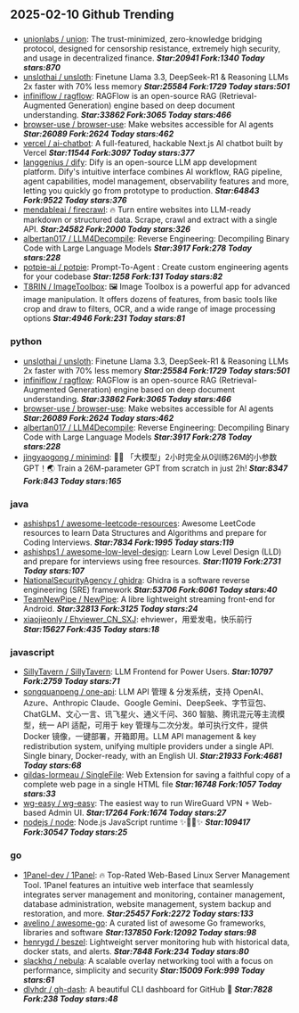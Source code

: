 ## 2025-02-10 Github Trending

### 
* [unionlabs / union](https://github.com/unionlabs/union): The trust-minimized, zero-knowledge bridging protocol, designed for censorship resistance, extremely high security, and usage in decentralized finance. ***Star:20941 Fork:1340 Today stars:870***
* [unslothai / unsloth](https://github.com/unslothai/unsloth): Finetune Llama 3.3, DeepSeek-R1 & Reasoning LLMs 2x faster with 70% less memory ***Star:25584 Fork:1729 Today stars:501***
* [infiniflow / ragflow](https://github.com/infiniflow/ragflow): RAGFlow is an open-source RAG (Retrieval-Augmented Generation) engine based on deep document understanding. ***Star:33862 Fork:3065 Today stars:466***
* [browser-use / browser-use](https://github.com/browser-use/browser-use): Make websites accessible for AI agents ***Star:26089 Fork:2624 Today stars:462***
* [vercel / ai-chatbot](https://github.com/vercel/ai-chatbot): A full-featured, hackable Next.js AI chatbot built by Vercel ***Star:11544 Fork:3097 Today stars:377***
* [langgenius / dify](https://github.com/langgenius/dify): Dify is an open-source LLM app development platform. Dify's intuitive interface combines AI workflow, RAG pipeline, agent capabilities, model management, observability features and more, letting you quickly go from prototype to production. ***Star:64843 Fork:9522 Today stars:376***
* [mendableai / firecrawl](https://github.com/mendableai/firecrawl): 🔥 Turn entire websites into LLM-ready markdown or structured data. Scrape, crawl and extract with a single API. ***Star:24582 Fork:2000 Today stars:326***
* [albertan017 / LLM4Decompile](https://github.com/albertan017/LLM4Decompile): Reverse Engineering: Decompiling Binary Code with Large Language Models ***Star:3917 Fork:278 Today stars:228***
* [potpie-ai / potpie](https://github.com/potpie-ai/potpie): Prompt-To-Agent : Create custom engineering agents for your codebase ***Star:1258 Fork:131 Today stars:82***
* [T8RIN / ImageToolbox](https://github.com/T8RIN/ImageToolbox): 🖼️ Image Toolbox is a powerful app for advanced image manipulation. It offers dozens of features, from basic tools like crop and draw to filters, OCR, and a wide range of image processing options ***Star:4946 Fork:231 Today stars:81***

### python
* [unslothai / unsloth](https://github.com/unslothai/unsloth): Finetune Llama 3.3, DeepSeek-R1 & Reasoning LLMs 2x faster with 70% less memory ***Star:25584 Fork:1729 Today stars:501***
* [infiniflow / ragflow](https://github.com/infiniflow/ragflow): RAGFlow is an open-source RAG (Retrieval-Augmented Generation) engine based on deep document understanding. ***Star:33862 Fork:3065 Today stars:466***
* [browser-use / browser-use](https://github.com/browser-use/browser-use): Make websites accessible for AI agents ***Star:26089 Fork:2624 Today stars:462***
* [albertan017 / LLM4Decompile](https://github.com/albertan017/LLM4Decompile): Reverse Engineering: Decompiling Binary Code with Large Language Models ***Star:3917 Fork:278 Today stars:228***
* [jingyaogong / minimind](https://github.com/jingyaogong/minimind): 🚀🚀 「大模型」2小时完全从0训练26M的小参数GPT！🌏 Train a 26M-parameter GPT from scratch in just 2h! ***Star:8347 Fork:843 Today stars:165***

### java
* [ashishps1 / awesome-leetcode-resources](https://github.com/ashishps1/awesome-leetcode-resources): Awesome LeetCode resources to learn Data Structures and Algorithms and prepare for Coding Interviews. ***Star:7834 Fork:1995 Today stars:119***
* [ashishps1 / awesome-low-level-design](https://github.com/ashishps1/awesome-low-level-design): Learn Low Level Design (LLD) and prepare for interviews using free resources. ***Star:11019 Fork:2731 Today stars:107***
* [NationalSecurityAgency / ghidra](https://github.com/NationalSecurityAgency/ghidra): Ghidra is a software reverse engineering (SRE) framework ***Star:53706 Fork:6061 Today stars:40***
* [TeamNewPipe / NewPipe](https://github.com/TeamNewPipe/NewPipe): A libre lightweight streaming front-end for Android. ***Star:32813 Fork:3125 Today stars:24***
* [xiaojieonly / Ehviewer_CN_SXJ](https://github.com/xiaojieonly/Ehviewer_CN_SXJ): ehviewer，用爱发电，快乐前行 ***Star:15627 Fork:435 Today stars:18***

### javascript
* [SillyTavern / SillyTavern](https://github.com/SillyTavern/SillyTavern): LLM Frontend for Power Users. ***Star:10797 Fork:2759 Today stars:71***
* [songquanpeng / one-api](https://github.com/songquanpeng/one-api): LLM API 管理 & 分发系统，支持 OpenAI、Azure、Anthropic Claude、Google Gemini、DeepSeek、字节豆包、ChatGLM、文心一言、讯飞星火、通义千问、360 智脑、腾讯混元等主流模型，统一 API 适配，可用于 key 管理与二次分发。单可执行文件，提供 Docker 镜像，一键部署，开箱即用。LLM API management & key redistribution system, unifying multiple providers under a single API. Single binary, Docker-ready, with an English UI. ***Star:21933 Fork:4681 Today stars:68***
* [gildas-lormeau / SingleFile](https://github.com/gildas-lormeau/SingleFile): Web Extension for saving a faithful copy of a complete web page in a single HTML file ***Star:16748 Fork:1057 Today stars:33***
* [wg-easy / wg-easy](https://github.com/wg-easy/wg-easy): The easiest way to run WireGuard VPN + Web-based Admin UI. ***Star:17264 Fork:1674 Today stars:27***
* [nodejs / node](https://github.com/nodejs/node): Node.js JavaScript runtime ✨🐢🚀✨ ***Star:109417 Fork:30547 Today stars:25***

### go
* [1Panel-dev / 1Panel](https://github.com/1Panel-dev/1Panel): 🔥 Top-Rated Web-Based Linux Server Management Tool. 1Panel features an intuitive web interface that seamlessly integrates server management and monitoring, container management, database administration, website management, system backup and restoration, and more. ***Star:25457 Fork:2272 Today stars:133***
* [avelino / awesome-go](https://github.com/avelino/awesome-go): A curated list of awesome Go frameworks, libraries and software ***Star:137850 Fork:12092 Today stars:98***
* [henrygd / beszel](https://github.com/henrygd/beszel): Lightweight server monitoring hub with historical data, docker stats, and alerts. ***Star:7848 Fork:234 Today stars:80***
* [slackhq / nebula](https://github.com/slackhq/nebula): A scalable overlay networking tool with a focus on performance, simplicity and security ***Star:15009 Fork:999 Today stars:61***
* [dlvhdr / gh-dash](https://github.com/dlvhdr/gh-dash): A beautiful CLI dashboard for GitHub 🚀 ***Star:7828 Fork:238 Today stars:48***
